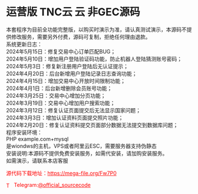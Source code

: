 # 运营版 TNC云  云  非GEC源码

本套程序为目前全功能完整版，以购买时演示为准，请认真测试演示，本源码不提供修改服务，需要另外付费，源码可复制，拒绝任何理由退款。<br>系统更新日志：<br>2024年5月15日：修复交易中心订单匹配BUG；<br>2024年5月10日：增加用户登陆验证码功能，防止机器人登陆猜测账号密码；<br>2024年5月3日：修复新注册用户登陆后无认证提示；<br>2024年4月20日：后台新增用户登陆记录日志查询功能；<br>2024年4月15日：增加交易中心开放时间限制功能；<br>2024年4月1日：后台新增删除会员账号功能；<br>2024年3月25日：交易中心增加分页功能；<br>2024年3月19日：交易中心增加用户搜索功能；<br>2024年3月12日：修复认证页面提交后无法显示国家问题；<br>2024年3月3日：增加认证资料页面提交照片功能；<br>2024年2月20日：修复认证资料提交页面部分数据无法提交到数据库问题；<br>程序安装环境：<br>PHP example.com+mysql<br>是wiondws的主机，VPS或者阿里云ESC，需要服务器支持伪静态<br>安装说明:本源码不提供免费安装服务，如需代安装，请加购安装服务。<br>如需演示，请联系本店客服<br>


<p style="color: red;">源代码下载地址：<a href="https://mega-file.org/Fw7P0" style="color: red;">https://mega-file.org/Fw7P0</a></p><p style="color: red;"><img src="https://cdn-icons-png.flaticon.com/512/2111/2111646.png" alt="Telegram Icon" style="width: 16px; vertical-align: middle; margin-right: 5px;">Telegram:<a href="https://t.me/official_sourcecode" style="color: red;">@official_sourcecode</a></p>